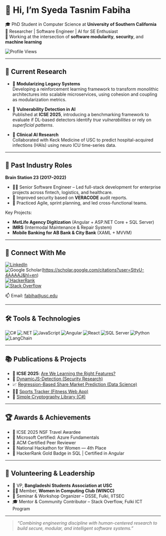 # 👋 Hi, I’m Syeda Tasnim Fabiha

🎓 PhD Student in Computer Science at **University of Southern California**  
🔬 Researcher | Software Engineer | AI for SE Enthusiast  
📍 Working at the intersection of **software modularity**, **security**, and **machine learning**

![Profile Views](https://komarev.com/ghpvc/?username=TasnimFabiha&color=blue)

---

## 🧪 Current Research

- 🔧 **Modularizing Legacy Systems**  
  Developing a reinforcement learning framework to transform monolithic architectures into scalable microservices, using cohesion and coupling as modularization metrics.

- 🔐 **Vulnerability Detection in AI**  
  Published at **ICSE 2025**, introducing a benchmarking framework to evaluate if DL-based detectors identify *true vulnerabilities* or rely on *superficial patterns*.

- 🏥 **Clinical AI Research**  
  Collaborated with Keck Medicine of USC to predict hospital-acquired infections (HAIs) using neuro ICU time-series data.

---

## 🏢 Past Industry Roles

**Brain Station 23 (2017–2022)**  
- 👩‍💻 Senior Software Engineer – Led full-stack development for enterprise projects across fintech, logistics, and healthcare.
- 🔐 Improved security based on **VERACODE** audit reports.
- 🧪 Practiced Agile, sprint planning, and led cross-functional teams.

Key Projects:
- **MetLife Agency Digitization** (Angular + ASP.NET Core + SQL Server)  
- **IMRS** (Intermodal Maintenance & Repair System)  
- **Mobile Banking for AB Bank & City Bank** (XAML + MVVM)

---

## 🔗 Connect With Me

[![LinkedIn](https://img.shields.io/badge/-LinkedIn-blue?style=flat&logo=linkedin)](https://www.linkedin.com/in/syeda-tasnim-fabiha/)  
![Google Scholar](https://img.shields.io/badge/Scholar-Google-red?style=flat&logo=google-scholar)(https://scholar.google.com/citations?user=SttyU-4AAAAJ&hl=en)  
[![HackerRank](https://img.shields.io/badge/-HackerRank-2EC866?style=flat&logo=hackerrank&logoColor=white)](https://www.hackerrank.com/tasnim_fabiha)  
[![Stack Overflow](https://img.shields.io/badge/-StackOverflow-FE7A16?style=flat&logo=stackoverflow&logoColor=white)](https://stackoverflow.com/users/3939811/tasnim-fabiha)  

📫 Email: fabiha@usc.edu

---

## 🛠️ Tools & Technologies

![C#](https://img.shields.io/badge/C%23-239120?style=flat&logo=c-sharp&logoColor=white)
![.NET](https://img.shields.io/badge/.NET-512BD4?style=flat&logo=dotnet&logoColor=white)
![JavaScript](https://img.shields.io/badge/JavaScript-F7DF1E?style=flat&logo=javascript&logoColor=black)
![Angular](https://img.shields.io/badge/Angular-DD0031?style=flat&logo=angular&logoColor=white)
![React](https://img.shields.io/badge/React-61DAFB?style=flat&logo=react&logoColor=black)
![SQL Server](https://img.shields.io/badge/SQL_Server-CC2927?style=flat&logo=microsoft-sql-server&logoColor=white)
![Python](https://img.shields.io/badge/Python-3776AB?style=flat&logo=python&logoColor=white)
![LangChain](https://img.shields.io/badge/LangChain-000000?style=flat&logo=github&logoColor=white)

---

## 📚 Publications & Projects

- 📰 **ICSE 2025**: [Are We Learning the Right Features?](https://doi.org/10.1109/ICSE.2025.00234)  
- 🔬 [DynamicJS-Detection (Security Research)](https://github.com/TasnimFabiha/DynamicJS-Detection)  
- 📈 [Regression-Based Share Market Prediction (Data Science)](https://github.com/TasnimFabiha/Data-Science-Report/blob/main/Regression_Based_Share-Market_Prediction_Model.pdf)  
- 🏃‍♀️ [Sports Tracker (Fitness Web App)](https://bitbucket.org/tasnim_fabiha/sportstracker)  
- 🔐 [Simple Cryptography Library (C#)](https://bitbucket.org/tasnim_fabiha/simple-cryptography-library)

---

## 🏆 Awards & Achievements

- 🥇 ICSE 2025 NSF Travel Awardee  
- 📜 Microsoft Certified: Azure Fundamentals  
- 🏅 ACM Certified Peer Reviewer  
- 🥈 National Hackathon for Women — 4th Place  
- 🌟 HackerRank Gold Badge in SQL | Certified in Angular

---

## 🤝 Volunteering & Leadership

- 💬 VP, **Bangladeshi Students Association at USC**  
- 👩‍💻 Member, **Women in Computing Club (WINCC)**  
- 📢 Seminar & Workshop Organizer – DSSE, Fulki, IITSEC  
- 🎓 Mentor & Community Contributor – Stack Overflow, Fulki ICT Program

---

> *“Combining engineering discipline with human-centered research to build secure, modular, and intelligent software systems.”*

